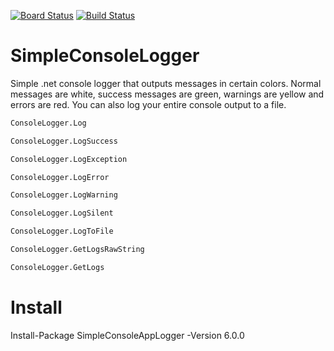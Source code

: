 [![Board Status](https://kunal.visualstudio.com/30be2058-e068-483e-a194-825b65049101/0ab87ccb-e959-4406-afe5-0da97ee740c0/_apis/work/boardbadge/39ee39ec-dad6-4688-9cce-54e40f3190ef)](https://kunal.visualstudio.com/30be2058-e068-483e-a194-825b65049101/_boards/board/t/0ab87ccb-e959-4406-afe5-0da97ee740c0/Microsoft.RequirementCategory)
[![Build Status](https://kunal.visualstudio.com/SimpleConsoleLogger/_apis/build/status/kunalranglani.SimpleConsoleLogger?branchName=master)](https://kunal.visualstudio.com/SimpleConsoleLogger/_build/latest?definitionId=3&branchName=master)

# SimpleConsoleLogger

Simple .net console logger that outputs messages in certain colors. Normal messages are white, success messages are green, 
warnings are yellow and errors are red. You can also log your entire console output to a file.

```bash
ConsoleLogger.Log

ConsoleLogger.LogSuccess

ConsoleLogger.LogException

ConsoleLogger.LogError

ConsoleLogger.LogWarning

ConsoleLogger.LogSilent

ConsoleLogger.LogToFile

ConsoleLogger.GetLogsRawString

ConsoleLogger.GetLogs
```

# Install
Install-Package SimpleConsoleAppLogger -Version 6.0.0
